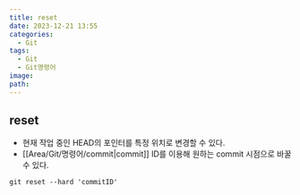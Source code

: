 ```yaml
---
title: reset
date: 2023-12-21 13:55
categories:
  - Git
tags:
  - Git
  - Git명령어
image: 
path:
---
```


## reset
+ 현재 작업 중인 HEAD의 포인터를 특정 위치로 변경할 수 있다.
+ [[Area/Git/명령어/commit|commit]] ID를 이용해 원하는 commit 시점으로 바꿀 수 있다.
```dos
git reset --hard 'commitID'
```

